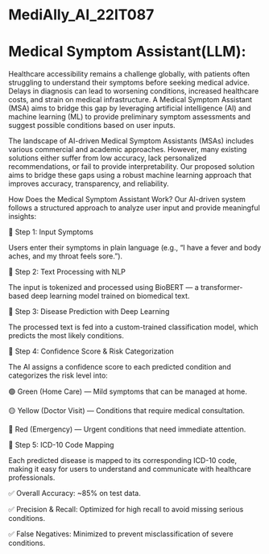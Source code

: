 # MediAlly_AI_22IT087
# Medical Symptom Assistant(LLM):

Healthcare accessibility remains a challenge globally, with patients often struggling to understand their symptoms before seeking medical advice. Delays in diagnosis can lead to worsening conditions, increased healthcare costs, and strain on medical infrastructure. A Medical Symptom Assistant (MSA) aims to bridge this gap by leveraging artificial intelligence (AI) and machine learning (ML) to provide preliminary symptom assessments and suggest possible conditions based on user inputs.

The landscape of AI-driven Medical Symptom Assistants (MSAs) includes various commercial and academic approaches. However, many existing solutions either suffer from low accuracy, lack personalized recommendations, or fail to provide interpretability. Our proposed solution aims to bridge these gaps using a robust machine learning approach that improves accuracy, transparency, and reliability.

How Does the Medical Symptom Assistant Work?
Our AI-driven system follows a structured approach to analyze user input and provide meaningful insights:

🔹 Step 1: Input Symptoms

Users enter their symptoms in plain language (e.g., “I have a fever and body aches, and my throat feels sore.”).

🔹 Step 2: Text Processing with NLP

The input is tokenized and processed using BioBERT — a transformer-based deep learning model trained on biomedical text.

🔹 Step 3: Disease Prediction with Deep Learning

The processed text is fed into a custom-trained classification model, which predicts the most likely conditions.

🔹 Step 4: Confidence Score & Risk Categorization

The AI assigns a confidence score to each predicted condition and categorizes the risk level into:

🟢 Green (Home Care) — Mild symptoms that can be managed at home.

🟡 Yellow (Doctor Visit) — Conditions that require medical consultation.

🔴 Red (Emergency) — Urgent conditions that need immediate attention.

🔹 Step 5: ICD-10 Code Mapping

Each predicted disease is mapped to its corresponding ICD-10 code, making it easy for users to understand and communicate with healthcare professionals.

✅ Overall Accuracy: ~85% on test data.

✅ Precision & Recall: Optimized for high recall to avoid missing serious conditions.

✅ False Negatives: Minimized to prevent misclassification of severe conditions.
